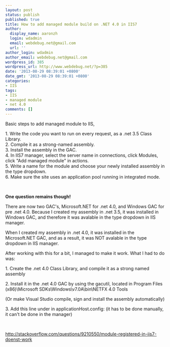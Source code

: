 ```yaml
---
layout: post
status: publish
published: true
title: How to add managed module build on .NET 4.0 in IIS7
author:
  display_name: aaronzh
  login: wdadmin
  email: webdebug.net@gmail.com
  url: ''
author_login: wdadmin
author_email: webdebug.net@gmail.com
wordpress_id: 385
wordpress_url: http://www.webdebug.net/?p=385
date: '2013-08-29 08:39:01 +0800'
date_gmt: '2013-08-29 08:39:01 +0800'
categories:
- IIS
tags:
- IIS
- managed module
- net 4.0
comments: []
---
```

<p>Basic steps to add managed module to IIS,</p>
<p>1. Write the code you want to run on every request, as a .net 3.5 Class Library.<br />
2. Compile it as a strong-named assembly.<br />
3. Install the assembly in the GAC.<br />
4. In IIS7 manager, select the server name in connections, click Modules, click "Add managed module" in actions.<br />
5. Write a name for the module and choose your newly installed assembly in the type dropdown.<br />
6. Make sure the site uses an application pool running in integrated mode.</p>
<p>&nbsp;</p>
<p><strong>One question remains though!</strong></p>
<p>There are now two GAC's, Microsoft.NET for .net 4.0, and Windows GAC for pre .net 4.0. Because I created my assembly in .net 3.5, it was installed in Windows GAC, and therefore it was avalable in the type dropdown in IIS manager.</p>
<p>When I created my assembly in .net 4.0, it was installed in the Microsoft.NET GAC, and as a result, it was NOT avalable in the type dropdown in IIS manager.</p>
<p>After working with this for a bit, I managed to make it work. What I had to do was:</p>
<p>1. Create the .net 4.0 Class Library, and compile it as a strong named assembly</p>
<p>2. Install it in the .net 4.0 GAC by using the gacutil, located in Program Files (x86)\Microsoft SDKs\Windows\v7.0A\bin\NETFX 4.0 Tools</p>
<p>(Or make Visual Studio compile, sign and install the assembly automatically)</p>
<p>3. Add this line under <code><modules></code> in applicationHost.config: (it has to be done manually, it can't be done in the manager)</p>
<pre><code><add name="MyName" type="NameSpace.ClassName" preCondition="managedHandler,runtimeVersionv4.0" /></code></pre><br />
<a href="http://stackoverflow.com/questions/9210550/module-registered-in-iis7-doenst-work" target="_blank">http://stackoverflow.com/questions/9210550/module-registered-in-iis7-doenst-work</a></p>
